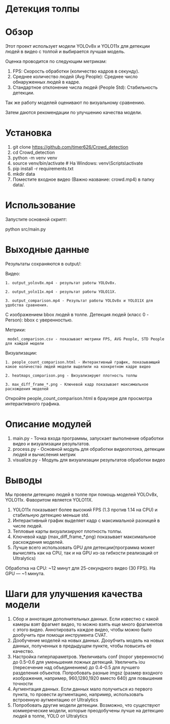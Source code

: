 # Детекция толпы

# Обзор
Этот проект использует модели YOLOv8x и YOLO11x для детекции людей в видео с толпой и выбирается лучшая модель. 

Оценка проводится по следующим метрикам:
1. FPS: Скорость обработки (количество кадров в секунду).
2. Среднее количество людей (Avg People): Среднее число обнаруженных людей в кадре.
3. Стандартное отклонение числа людей (People Std): Стабильность детекции.

Так же работу моделей оценивают по визуальному сравнению.

Затем даются рекомендации по улучшению качества модели.

# Установка

1. git clone https://github.com/timer626/Crowd_detection
2. cd Crowd_detection
3. python -m venv venv
4. source venv/bin/activate  # На Windows: venv\Scripts\activate
5. pip install -r requirements.txt
6. mkdir data
7. Поместите входное видео (Важно название: crowd.mp4) в папку data/.

# Использование
Запустите основной скрипт:

python src/main.py

# Выходные данные

Результаты сохраняются в output/:

Видео: 

    1. output_yolov8x.mp4 - результат работы YOLOv8x.

    2. output_yolo11x.mp4 - результат работы YOLO11X. 

    3. output_comparison.mp4 - Результат работы YOLOv8x и YOLO11X для удобства сравнения.

С изображением bbox людей в толпе. Детекция людей (класс 0 - Person): bbox с уверенностью.

Метрики: 

     model_comparison.csv - показывает метрики FPS, AVG People, STD People для каждой модели

Визуализации:

    1. people_count_comparison.html - Интерактивный график, показывающий какое количество людей модели выделили на конкретном кадре видео

    2. heatmaps_comparison.png - Визуализируют плотность толпы

    3. max_diff_frame_*.png - Ключевой кадр показывает максимальное расхождения моделей

Откройте people_count_comparison.html в браузере для просмотра интерактивного графика.

# Описание модулей

1. main.py - Точка входа программы, запускает выполнение обработки видео и визуализации результатов.
2. process.py - Основной модуль для обработки видеопотока, детекции людей и вычисления метрик
3. visualize.py - Модуль для визуализации результатов обработки видео

# Выводы

Мы провели детекцию людей в толпе при помощь моделей YOLOv8x, YOLO11x. Фаворитом является YOLO11X.
1. YOLO11x показывает более высокий FPS (1.3 против 1.14 на CPU) и стабильную детекцию меньше std.
2. Интерактивный график выделяет кадр с максимальной разницей в числе людей.
3. Тепловые карты визуализируют плотность толпы.
4. Ключевой кадр (max_diff_frame_*.png) показывает максимальное расхождения моделей.
5. Лучше всего использовать GPU для детекции(программа может вычислять как на CPU, так и на GPU из-за гибкости реализаций от Ultralytics)

Обработка на CPU: ~12 минут для 25-секундного видео (30 FPS). На GPU — ~1 минута.

# Шаги для улучшения качества модели
1. Сбор и аннотация дополнительных данных. 
Если известно с какой камеры взят фрагмет видео, то можно взять еще много фрагментов с этого видео.
Аннотировать каждое видео, чтобы можно было дообучить при помощи инструмента CVAT.
2. Дообучение моделей на новых данных. Дооубчить модель на новых данных, полученных в предыдущем пункте, чтобы повысить её качество.
3. Настройка гиперпараметров. Увеличивать conf (порог уверенности) до 0.5–0.6 для уменьшения ложных детекций.
Увеличить iou (пересечение над объединением) до 0.4–0.5 для лучшего разделения объектов.
Попробовать разные imgsz (размер входного изображения, например, 960,1280,1920 вместо 640) для повышения точности
4. Аугментация данных. Если данных мало получиться из первого пункта, то провести аугментацию, например, использовать встроенную аугментацию от Ultralytics
5. Попробовать другие модели детекции. Возможно, что существуют коммереческие модели, которые преодобучены лучше на детекцию людей в толпе, YOLO от Ultralytics





